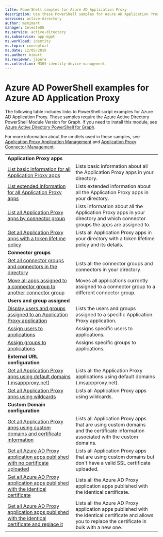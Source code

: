```yaml
---
title: PowerShell samples for Azure AD Application Proxy
description: Use these PowerShell samples for Azure AD Application Proxy to get information about Application Proxy apps and connectors in your directory, assign users and groups to apps, and get certificate information.
services: active-directory
author: msmimart
manager: CelesteDG
ms.service: active-directory
ms.subservice: app-mgmt
ms.workload: identity
ms.topic: conceptual
ms.date: 12/05/2019
ms.author: mimart
ms.reviewer: japere
ms.collection: M365-identity-device-management
---
```


# Azure AD PowerShell examples for Azure AD Application Proxy

The following table includes links to PowerShell script examples for Azure AD Application Proxy. These samples require the Azure Active Directory PowerShell Module Version for Graph. If you need to install this module, see [Azure Active Directory PowerShell for Graph](https://docs.microsoft.com/powershell/azure/active-directory/install-adv2?view=azureadps-2.0).

For more information about the cmdlets used in these samples, see [Application Proxy Application Management](https://docs.microsoft.com/en-us/powershell/module/azuread/?view=azureadps-2.0#application_proxy_application_management) and [Application Proxy Connector Management](https://docs.microsoft.com/en-us/powershell/module/azuread/?view=azureadps-2.0#application_proxy_connector_management).

| | |
|---|---|
|**Application Proxy apps**||
| [List basic information for all Application Proxy apps](scripts/powershell-get-all-appproxy-apps-basic.md) | Lists basic information about all the Application Proxy apps in your directory. |
| [List extended information for all Application Proxy apps](scripts/powershell-get-all-appproxy-apps-extended.md) | Lists extended information about all the Application Proxy apps in your directory. |
| [List all Application Proxy apps by connector group](scripts/powershell-get-all-appproxy-apps-by-connectorgroup.md) | Lists information about all the Application Proxy apps in your directory and which connector groups the apps are assigned to. |
| [Get all Application Proxy apps with a token lifetime policy](scripts/powershell-get-all-appproxy-apps-with-policy.md) | Lists all Application Proxy apps in your directory with a token lifetime policy and its details. |
|**Connector groups**||
| [Get all connector groups and connectors in the directory](scripts/powershell-get-all-connectors.md) | Lists all the connector groups and connectors in your directory. |
| [Move all apps assigned to a connector group to another connector group](scripts/powershell-move-all-apps-to-a-connector-group.md) | Moves all applications currently assigned to a connector group to a different connector group. |
|**Users and group assigned**||
| [Display users and groups assigned to an Application Proxy application](scripts/powershell-display-users-group-of-an-app.md) | Lists the users and groups assigned to a specific Application Proxy application. |
| [Assign users to applications](scripts/powershell-assign-user-to-app.md) | Assigns specific users to applications. |
| [Assign groups to applications](scripts/powershell-assign-group-to-app.md) | Assigns specific groups to applications. |
|**External URL configuration**||
| [Get all Application Proxy apps using default domains (.msappproxy.net)](scripts/powershell-get-all-default-domain-apps.md)  | Lists all the Application Proxy applications using default domains (.msappproxy.net). |
| [Get all Application Proxy apps using wildcards](scripts/powershell-get-all-wildcard-apps.md) | Lists all Application Proxy apps using wildcards. |
|**Custom Domain configuration**||
| [Get all Application Proxy apps using custom domains and certificate information](scripts/powershell-get-all-custom-domains-and-certs.md) | Lists all Application Proxy apps that are using custom domains and the certificate information associated with the custom domains. |
| [Get all Azure AD Proxy application apps published with no certificate uploaded](scripts/powershell-get-all-custom-domain-no-cert.md) | Lists all Application Proxy apps that are using custom domains but don't have a valid SSL certificate uploaded. |
| [Get all Azure AD Proxy application apps published with the identical certificate](scripts/powershell-get-custom-domain-identical-cert.md) | Lists all the Azure AD Proxy application apps published with the identical certificate. |
| [Get all Azure AD Proxy application apps published with the identical certificate and replace it](scripts/powershell-get-custom-domain-replace-cert.md) | Lists all the Azure AD Proxy application apps published with the identical certificate and allows you to replace the certificate in bulk with a new one. |
